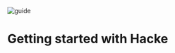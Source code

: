 ![guide](https://user-images.githubusercontent.com/42417723/110225057-c1da9080-7ee1-11eb-88fc-c309a70ee3ab.png)
# Getting started with Hacke

